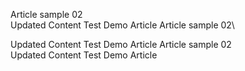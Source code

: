 Article sample 02\
Updated Content
Test
Demo Article
Article sample 02\

Updated Content
Test
Demo Article
Article sample 02\
Updated Content
Test
Demo Article
